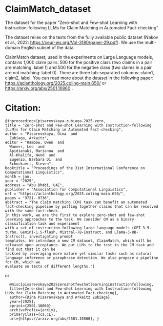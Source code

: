 # ClaimMatch_dataset
The dataset for the paper "Zero-shot and Few-shot Learning with Instruction-following LLMs for Claim Matching in Automated Fact-checking"

The dataset relies on the texts from the fully available public dataset (Nakov et al., 2022: https://ceur-ws.org/Vol-3180/paper-29.pdf). We use the multi-domain English subset of
the data.

ClaimMatch dataset, used in the experiments on Large Language models, contains 1,000 claim pairs: 
500 for the positive class (two claims in a pair are matching: label 1) 
and 500 for the negative class (two claims in a pair are not matching: label 0).
There are three tab-separated columns: claim1, claim2, label.
You can read more about the dataset in the following paper: https://aclanthology.org/2025.coling-main.650/ or https://arxiv.org/abs/2501.10860 .

# Citation:      

    @inproceedings{pisarevskaya-zubiaga-2025-zero,
    title = "Zero-shot and Few-shot Learning with Instruction-following {LLM}s for Claim Matching in Automated Fact-checking",
    author = "Pisarevskaya, Dina  and
      Zubiaga, Arkaitz",
    editor = "Rambow, Owen  and
      Wanner, Leo  and
      Apidianaki, Marianna  and
      Al-Khalifa, Hend  and
      Eugenio, Barbara Di  and
      Schockaert, Steven",
    booktitle = "Proceedings of the 31st International Conference on Computational Linguistics",
    month = jan,
    year = "2025",
    address = "Abu Dhabi, UAE",
    publisher = "Association for Computational Linguistics",
    url = "https://aclanthology.org/2025.coling-main.650/",
    pages = "9721--9736",
    abstract = "The claim matching (CM) task can benefit an automated fact-checking pipeline by putting together claims that can be resolved with the same fact-check. 
    In this work, we are the first to explore zero-shot and few-shot learning approaches to the task. We consider CM as a binary classification task and experiment 
    with a set of instruction-following large language models (GPT-3.5-turbo, Gemini-1.5-flash, Mistral-7B-Instruct, and Llama-3-8B-Instruct), investigating prompt 
    templates. We introduce a new CM dataset, ClaimMatch, which will be released upon acceptance. We put LLMs to the test in the CM task and find out that it can be 
    tackled by leveraging more mature yet similar tasks such as natural language inference or paraphrase detection. We also propose a pipeline for CM, which we 
    evaluate on texts of different lengths."}

or 

      @misc{pisarevskaya2025zeroshotfewshotlearninginstructionfollowing,
      title={Zero-shot and Few-shot Learning with Instruction-following LLMs for Claim Matching in Automated Fact-checking}, 
      author={Dina Pisarevskaya and Arkaitz Zubiaga},      
      year={2025},      
      eprint={2501.10860},      
      archivePrefix={arXiv},      
      primaryClass={cs.CL},      
      url={https://arxiv.org/abs/2501.10860}, }
